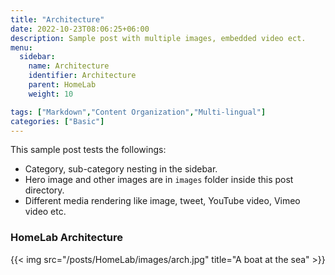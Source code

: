 ```yaml
---
title: "Architecture"
date: 2022-10-23T08:06:25+06:00
description: Sample post with multiple images, embedded video ect.
menu:
  sidebar:
    name: Architecture 
    identifier: Architecture
    parent: HomeLab
    weight: 10

tags: ["Markdown","Content Organization","Multi-lingual"]
categories: ["Basic"]
---
```


This sample post tests the followings:

- Category, sub-category nesting in the sidebar.
- Hero image and other images are in `images` folder inside this post directory.
- Different media rendering like image, tweet, YouTube video, Vimeo video etc.

### HomeLab Architecture


{{< img src="/posts/HomeLab/images/arch.jpg" title="A boat at the sea" >}}